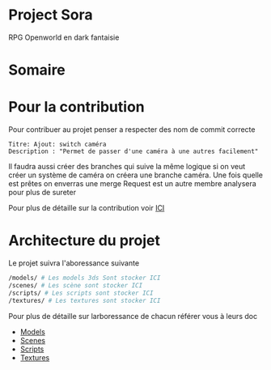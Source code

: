 # Project Sora
 RPG Openworld en dark fantaisie

# Somaire

# Pour la contribution
Pour contribuer au projet penser a respecter des nom de commit correcte
```
Titre: Ajout: switch caméra
Description : "Permet de passer d'une caméra à une autres facilement"
```

Il faudra aussi créer des branches qui suive la même logique si on veut créer un système de caméra on créera une branche caméra. Une fois quelle est prêtes on enverras une merge Request est un autre membre analysera pour plus de sureter

Pour plus de détaille sur la contribution voir [ICI](CONTRIBUTING.md)

# Architecture du projet
Le projet suivra l'aboressance suivante
```sh
/models/ # Les models 3ds Sont stocker ICI
/scenes/ # Les scène sont stocker ICI
/scripts/ # Les scripts sont stocker ICI
/textures/ # Les textures sont stocker ICI
```

Pour plus de détaille sur larboressance de chacun référer vous à leurs doc

- [Models](Models/README.md)
- [Scenes](Scenes/README.md)
- [Scripts](Scripts/README.md)
- [Textures](Textures/README.md)